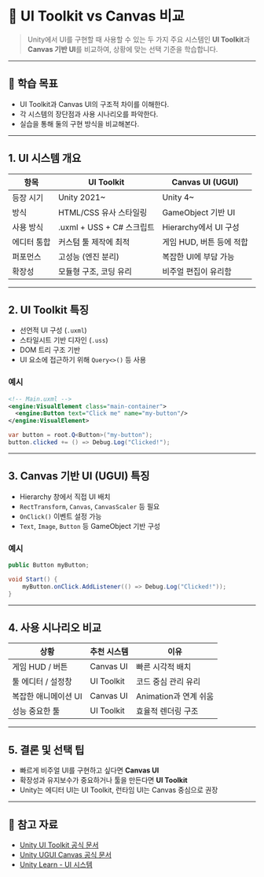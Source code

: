 # 🧩 UI Toolkit vs Canvas 비교

> Unity에서 UI를 구현할 때 사용할 수 있는 두 가지 주요 시스템인 **UI Toolkit**과 **Canvas 기반 UI**를 비교하여, 상황에 맞는 선택 기준을 학습합니다.

---

## 🧠 학습 목표

- UI Toolkit과 Canvas UI의 구조적 차이를 이해한다.
- 각 시스템의 장단점과 사용 시나리오를 파악한다.
- 실습을 통해 둘의 구현 방식을 비교해본다.

---

## 1. UI 시스템 개요

| 항목 | UI Toolkit | Canvas UI (UGUI) |
|------|------------|------------------|
| 등장 시기 | Unity 2021~ | Unity 4~ |
| 방식 | HTML/CSS 유사 스타일링 | GameObject 기반 UI |
| 사용 방식 | .uxml + USS + C# 스크립트 | Hierarchy에서 UI 구성 |
| 에디터 통합 | 커스텀 툴 제작에 최적 | 게임 HUD, 버튼 등에 적합 |
| 퍼포먼스 | 고성능 (엔진 분리) | 복잡한 UI에 부담 가능 |
| 확장성 | 모듈형 구조, 코딩 유리 | 비주얼 편집이 유리함 |

---

## 2. UI Toolkit 특징

- 선언적 UI 구성 (`.uxml`)
- 스타일시트 기반 디자인 (`.uss`)
- DOM 트리 구조 기반
- UI 요소에 접근하기 위해 `Query<>()` 등 사용

### 예시

```xml
<!-- Main.uxml -->
<engine:VisualElement class="main-container">
  <engine:Button text="Click me" name="my-button"/>
</engine:VisualElement>
```

```csharp
var button = root.Q<Button>("my-button");
button.clicked += () => Debug.Log("Clicked!");
```

---

## 3. Canvas 기반 UI (UGUI) 특징

- Hierarchy 창에서 직접 UI 배치
- `RectTransform`, `Canvas`, `CanvasScaler` 등 필요
- `OnClick()` 이벤트 설정 가능
- `Text`, `Image`, `Button` 등 GameObject 기반 구성

### 예시

```csharp
public Button myButton;

void Start() {
    myButton.onClick.AddListener(() => Debug.Log("Clicked!"));
}
```

---

## 4. 사용 시나리오 비교

| 상황 | 추천 시스템 | 이유 |
|------|--------------|------|
| 게임 HUD / 버튼 | Canvas UI | 빠른 시각적 배치 |
| 툴 에디터 / 설정창 | UI Toolkit | 코드 중심 관리 유리 |
| 복잡한 애니메이션 UI | Canvas UI | Animation과 연계 쉬움 |
| 성능 중요한 툴 | UI Toolkit | 효율적 렌더링 구조 |

---

## 5. 결론 및 선택 팁

- 빠르게 비주얼 UI를 구현하고 싶다면 **Canvas UI**
- 확장성과 유지보수가 중요하거나 툴을 만든다면 **UI Toolkit**
- Unity는 에디터 UI는 UI Toolkit, 런타임 UI는 Canvas 중심으로 권장

---

## 🔗 참고 자료

- [Unity UI Toolkit 공식 문서](https://docs.unity3d.com/Manual/UIElements.html)
- [Unity UGUI Canvas 공식 문서](https://docs.unity3d.com/Manual/UICanvas.html)
- [Unity Learn - UI 시스템](https://learn.unity.com/)

